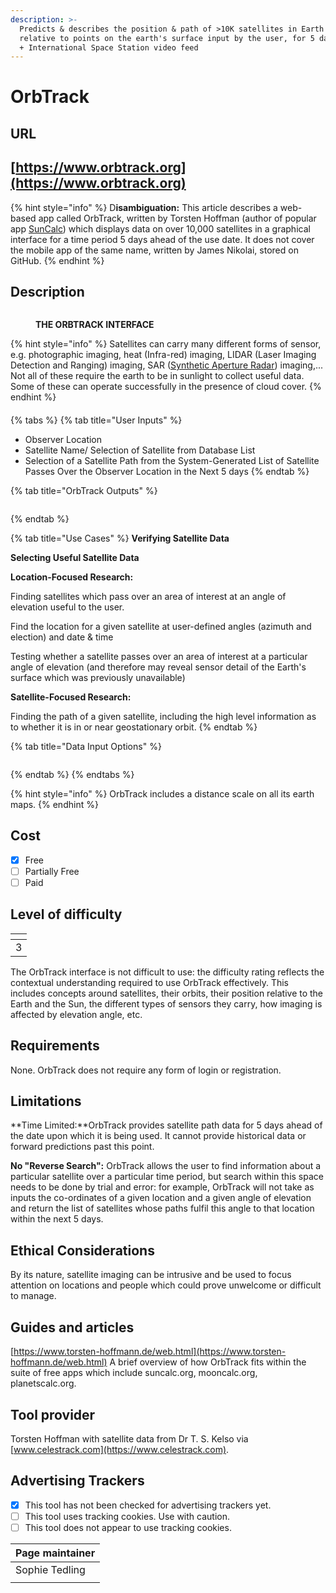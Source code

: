 ```yaml
---
description: >-
  Predicts & describes the position & path of >10K satellites in Earth orbit,
  relative to points on the earth's surface input by the user, for 5 days ahead,
  + International Space Station video feed
---
```


# OrbTrack

## URL

## [https://www.orbtrack.org](https://www.orbtrack.org)

{% hint style="info" %}
D**isambiguation:** This article describes a web-based app called OrbTrack, written by Torsten Hoffman (author of popular app [SunCalc](https://app.gitbook.com/o/WQpOq5ZFue4N6m65QCJq/s/ScmcEIAcsvKXg7S4xa8P/)) which displays data on over 10,000 satellites in a graphical interface for a time period 5 days ahead of the use date. It does not cover the mobile app of the same name, written by James Nikolai, stored on GitHub.
{% endhint %}

## Description

<figure><img src=".gitbook/assets/StillImageAnnotated2.jpg" alt=""><figcaption><p><strong>THE ORBTRACK INTERFACE</strong></p></figcaption></figure>

{% hint style="info" %}
Satellites can carry many different forms of sensor, e.g. photographic imaging, heat (Infra-red) imaging, LIDAR  (Laser Imaging Detection and Ranging) imaging, SAR ([Synthetic Aperture Radar](https://www.keysight.com/blogs/en/inds/2020/08/28/what-is-synthetic-aperture-radar)) imaging,... Not all of these require the earth to be in sunlight to collect useful data. Some of these can operate successfully in the presence of cloud cover.
{% endhint %}

####

{% tabs %}
{% tab title="User Inputs" %}
* Observer Location
* Satellite Name/ Selection of Satellite from Database List
* Selection of a Satellite Path from the System-Generated List of Satellite Passes Over the Observer Location in the Next 5 days
{% endtab %}

{% tab title="OrbTrack Outputs" %}
<figure><img src=".gitbook/assets/DataOutpuTable (1).JPG" alt=""><figcaption></figcaption></figure>
{% endtab %}

{% tab title="Use Cases" %}
**Verifying Satellite Data**

**Selecting Useful Satellite Data**

**Location-Focused Research:**&#x20;

Finding satellites which pass over an area of interest at an angle of elevation useful to the user.



Find the location for a given satellite at user-defined angles (azimuth and election) and date & time

Testing whether a satellite passes over an area of interest at a particular angle of elevation (and therefore may reveal sensor detail of the Earth's surface which was previously unavailable)

**Satellite-Focused Research:**&#x20;

Finding the path of a given satellite, including the high level information as to whether it is in or near geostationary orbit.
{% endtab %}

{% tab title="Data Input Options" %}
<figure><img src=".gitbook/assets/image (3).png" alt=""><figcaption></figcaption></figure>
{% endtab %}
{% endtabs %}





{% hint style="info" %}
OrbTrack includes a distance scale on all its earth maps.
{% endhint %}





## Cost

* [x] Free
* [ ] Partially Free
* [ ] Paid

## Level of difficulty

<table><thead><tr><th data-type="rating" data-max="5"></th></tr></thead><tbody><tr><td>3</td></tr></tbody></table>

The OrbTrack interface is not difficult to use: the difficulty rating reflects the contextual understanding required to use OrbTrack effectively. This includes concepts around satellites, their orbits, their position relative to the Earth and the Sun, the different types of sensors they carry, how imaging is affected by elevation angle, etc.&#x20;

## Requirements

None. OrbTrack does not require any form of login or registration.

## Limitations

**Time Limited:**OrbTrack provides satellite path data for 5 days ahead of the date upon which it is being used. It cannot provide historical data or forward predictions past this point.

**No "Reverse Search":** OrbTrack allows the user to find information about a particular satellite over a particular time period, but search within this space needs to be done by trial and error: for example, OrbTrack will not take as inputs the co-ordinates of a given location and a given angle of elevation and return the list of satellites whose paths fulfil this angle to that location within the next 5 days.

## Ethical Considerations

By its nature, satellite imaging can be intrusive and be used to focus attention on locations and people which could prove unwelcome or difficult to manage.

## Guides and articles

[https://www.torsten-hoffmann.de/web.html](https://www.torsten-hoffmann.de/web.html) A brief overview of how OrbTrack fits within the suite of free apps which include suncalc.org, mooncalc.org, planetscalc.org.

## Tool provider

Torsten Hoffman with satellite data from Dr T. S. Kelso via [www.celestrack.com](https://www.celestrack.com).

## Advertising Trackers

* [x] This tool has not been checked for advertising trackers yet.
* [ ] This tool uses tracking cookies. Use with caution.
* [ ] This tool does not appear to use tracking cookies.

| Page maintainer |
| --------------- |
| Sophie Tedling  |
|                 |
